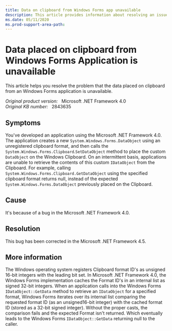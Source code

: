 ```yaml
---
title: Data on clipboard from Windows Forms app unavailable
description: This article provides information about resolving an issue that the data placed on clipboard from Windows Forms Application is unavailable.
ms.date: 05/11/2020
ms.prod-support-area-path: 
---
```

# Data placed on clipboard from Windows Forms Application is unavailable

This article helps you resolve the problem that the data placed on clipboard from an Windows Forms application is unavailable.

_Original product version:_ &nbsp; Microsoft .NET Framework 4.0  
_Original KB number:_ &nbsp; 2843635

## Symptoms

You've developed an application using the Microsoft .NET Framework 4.0. The application creates a new `System.Windows.Forms.DataObject` using an unregistered clipboard format, and then calls the `System.Windows.Forms.Clipboard`.`SetDataObject` method to place the custom `DataObject` on the Windows Clipboard. On an intermittent basis, applications are unable to retrieve the contents of this custom `IDataObject` from the Clipboard. For example, calling `System.Windows.Forms.Clipboard.GetDataObject` using the specified clipboard format returns null, instead of the expected `System.Windows.Forms.DataObject` previously placed on the Clipboard.

## Cause

It's because of a bug in the Microsoft .NET Framework 4.0.

## Resolution

This bug has been corrected in the Microsoft .NET Framework 4.5.

## More information

The Windows operating system registers Clipboard format ID's as unsigned 16-bit integers with the leading bit set. In Microsoft .NET Framework 4.0, the Windows Forms implementation caches the Format ID's in an internal list as signed 32-bit integers. When an application calls into the Windows Forms `IDataObject::GetData` method to retrieve an `IDataObject` for a specified format, Windows Forms iterates over its internal list comparing the requested format ID (as an unsigned16-bit integer) with the cached format ID (stored as a 32-bit signed integer). Without the proper casts, the comparison fails and the expected Format isn't returned. Which eventually leads to the Windows Forms `IDataObject::GetData` returning null to the caller.
